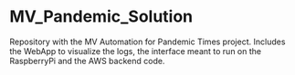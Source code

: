 # MV_Pandemic_Solution
Repository with the MV Automation for Pandemic Times project. Includes the WebApp to visualize the logs, the interface meant to run on the RaspberryPi and the AWS backend code.

